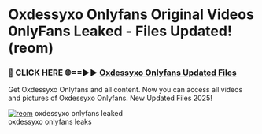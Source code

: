 # Oxdessyxo Onlyfans Original Videos 0nlyFans Leaked - Files Updated! (reom)

<h3>🔴 CLICK HERE 🌐==►► <a href="https://tinyurl.com/2jnfzry5" rel="nofollow">Oxdessyxo Onlyfans Updated Files</a></h3>

Get Oxdessyxo Onlyfans and all content. Now you can access all videos and pictures of Oxdessyxo Onlyfans. New Updated Files 2025!

[![reom](https://i.imgur.com/GyGTBgg.gif)](https://tinyurl.com/2jnfzry5)
oxdessyxo onlyfans leaked<br>
oxdessyxo onlyfans leaks